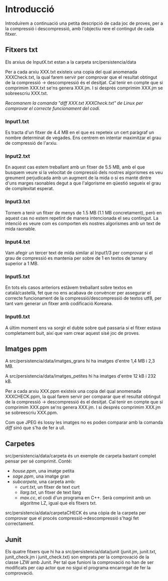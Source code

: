 # Introducció

Introduirem a continuació una petita descripció de cada joc de proves, per a la compressió i descompressió, amb l'objectiu rere el contingut de cada fitxer.

## Fitxers txt 

Els arxius de InputX.txt estan a la carpeta src/persistencia/data

Per a cada arxiu XXX.txt existeix una copia del qual anomenada XXXCheck.txt, la qual farem servir per comprovar que el resultat obtingut de la compressió -> descompressió és el desitjat. Cal tenir en compte que si comprimim XXX.txt se'ns genera XXX.jm. I si després comprimim XXX.jm se sobreescriu XXX.txt.

*Recomanem la comanda "diff XXX.txt XXXCheck.txt" de Linux per comprovar el correcte funcionament del codi.*

### Input1.txt

Es tracta d'un fitxer de 4.4 MB en el que es repeteix un cert paràgraf un nombre determinat de vegades. Ens centrem en intentar maximitzar el grau de compressió de l'arxiu.

### Input2.txt

En aquest cas estem treballant amb un fitxer de 5.5 MB, amb el que busquem veure si la velocitat de compressió dels nostres algorismes es veu greument perjudicada amb un augment de la mida o si es manté dintre d'uns marges raonables degut a que l'algorisme en qüestió segueix el grau de complexitat esperat.

### Input3.txt

Tornem a tenir un fitxer de menys de 1.5 MB (1.1 MB concretament), però en aquest cas no estem repetint de manera intencionada el seu contingut. La intenció es veure com es comporten els nostres algorismes amb un text de mida raonable.

### Input4.txt

Vam afegir un tercer text de mida similar al Input1/3 per comprovar si el grau de compressió es mantenia per sobre de 1 en textos de tamany superior a 1 MB.

### Input5.txt

En tots els casos anteriors estàvem treballant sobre textos en català/castellà, fet que no ens acabava de convèncer per assegurar el correcte funcionament de la compressió/descompressió de textos utf8, per tant vam generar un fitxer amb codificació Koreana. 

### Input6.txt

A últim moment ens va sorgir el dubte sobre qué passaria si el fitxer estava completament buit, així que vam crear aquest sisé joc de proves.


## Imatges ppm

A src/persistencia/data/imatges_grans hi ha imatges d'entre 1,4 MB i 2,3 MB.

A src/persistencia/data/imatges_petites hi ha imatges d'entre 12 kB i 232 kB.

Per a cada arxiu XXX.ppm existeix una copia del qual anomenada XXXCHECK.ppm, la qual farem servir per comparar  que el resultat obtingut de la compressió -> descompressió és el desitjat. Cal tenir en compte que si comprimim XXX.ppm se'ns genera XXX.jm. I si després comprimim XXX.jm se sobreescriu XXX.ppm.

Com que JPEG és lossy les imatges no es poden comparar amb la comanda *diff* sinó que s'ha de fer a ull.

## Carpetes

src/persistencia/data/carpeta és un exemple de carpeta bastant complet pensar per sé comprimit.
Conté:
- *house.ppm*, una imatge petita
- *sage.ppm*, una imatge gran
- *subcarpeta*, una carpeta amb:
  - *curt.txt*, un fitxer de text curt
  - *llarg.txt*, un fitxer de text llarg
  - *max.cc*, el codi d'un programa en C++. Serà comprimit amb un algoritme LZ, igual que els fitxers txt.
  
src/persistencia/data/carpetaCHECK és una còpia de la carpeta per comprovar que el procés compressió->descompressió s'hagi fet correctament.


## Junit

Els quatre fitxers que hi ha a src/persistencia/data/junit (junit.jm, junit.txt, junit_check.jm i junit_check.txt) son emprats per la comprovació de la classe LZW amb Junit. Per tal que funioni la comprovació no han de ser modificats per cap actor que no sigui el programa encarregat de fer la comprovació.

